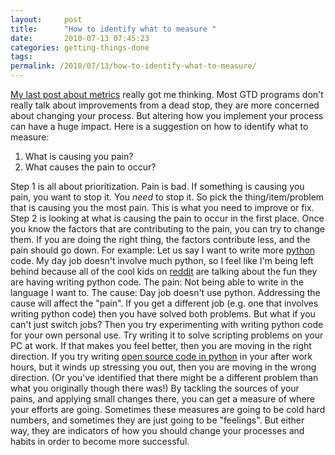 ```yaml
---
layout:     post
title:      "How to identify what to measure "
date:       2010-07-13 07:45:23
categories: getting-things-done
tags:  
permalink: /2010/07/13/how-to-identify-what-to-measure/
---
```

[My last post about metrics](http://www.ironboundsoftware.com/blog/2010/07/12/metrics-the-kick-in-the-ass-that-is-the-key-to-productivity/) really got me thinking. Most GTD programs don't really talk about improvements from a dead stop, they are more concerned about changing your process. But altering how you implement your process can have a huge impact. Here is a suggestion on how to identify what to measure: 

  1. What is causing you pain?
  2. What causes the pain to occur?

Step 1 is all about prioritization. Pain is bad. If something is causing you pain, you want to stop it. You _need_ to stop it. So pick the thing/item/problem that is causing you the most pain. This is what you need to improve or fix. Step 2 is looking at what is causing the pain to occur in the first place. Once you know the factors that are contributing to the pain, you can try to change them. If you are doing the right thing, the factors contribute less, and the pain should go down. For example: Let us say I want to write more [python](http://python.org) code. My day job doesn't involve much python, so I feel like I'm being left behind because all of the cool kids on [reddit](http://reddit.com) are talking about the fun they are having writing python code. The pain: Not being able to write in the language I want to. The cause: Day job doesn't use python. Addressing the cause will affect the "pain". If you get a different job (e.g. one that involves writing python code) then you have solved both problems. But what if you can't just switch jobs? Then you try experimenting with writing python code for your own personal use. Try writing it to solve scripting problems on your PC at work. If that makes you feel better, then you are moving in the right direction. If you try writing [open source code in python](http://bitbucket.org/nloadholtes/obssatid) in your after work hours, but it winds up stressing you out, then you are moving in the wrong direction. (Or you've identified that there might be a different problem than what you originally though there was!) By tackling the sources of your pains, and applying small changes there, you can get a measure of where your efforts are going. Sometimes these measures are going to be cold hard numbers, and sometimes they are just going to be "feelings". But either way, they are indicators of how you should change your processes and habits in order to become more successful.
